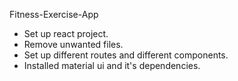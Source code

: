 Fitness-Exercise-App
- Set up react project.
- Remove unwanted files.
- Set up different routes and different components.
- Installed material ui and it's dependencies.
